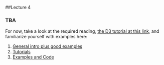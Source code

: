 ##Lecture 4

### TBA

For now, take a look at the required reading, [the D3 tutorial at this link](http://alignedleft.com/tutorials), and familiarize yourself with examples here: 

1. [General intro plus good examples](http://d3js.org/)
2. [Tutorials](https://github.com/mbostock/d3/wiki/Tutorials)
3. [Examples and Code](https://github.com/mbostock/d3/wiki/Gallery)



